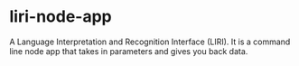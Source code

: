 # liri-node-app
A Language Interpretation and Recognition Interface (LIRI).  It is a command line node app that takes in parameters and gives you back data.
